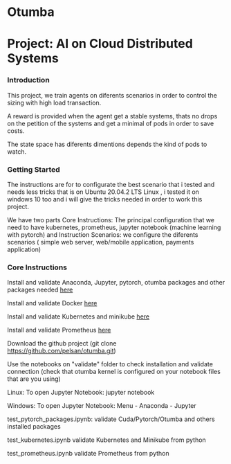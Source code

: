 # Otumba

# Project: AI on Cloud Distributed Systems

### Introduction

This project, we train agents on diferents scenarios in order to control the sizing with high load transaction. 

A reward is provided when the agent get a stable systems, thats no drops on the petition of the systems and get a minimal of pods in order to save costs.

The state space  has diferents dimentions depends the kind of pods to watch.


### Getting Started

The instructions are for to configurate the best scenario that i tested and needs less tricks that is on Ubuntu 20.04.2 LTS Linux , i tested it on windows 10 too and i will give the tricks needed in order to work  this project.

We have two parts
Core Instructions: The principal configuration that we need to have kubernetes, prometheus, jupyter notebook (machine learning with pytorch) and Instruction Scenarios: we configure the diferents scenarios ( simple web server,  web/mobile application, payments application)

### Core Instructions

Install and validate Anaconda, Jupyter, pytorch, otumba packages and other packages needed  [here](https://github.com/pelsan/otumba/blob/main/anaconda_otumba_install.txt)

Install and validate Docker [here](https://github.com/pelsan/otumba/blob/main/docker_install.txt)

Install and validate Kubernetes and minikube [here](https://github.com/pelsan/otumba/blob/main/kubernetes_install.txt)

Install and validate Prometheus [here](https://github.com/pelsan/otumba/blob/main/prometheus_install.txt)


Download the github project (git clone https://github.com/pelsan/otumba.git) 

Use the notebooks on "validate" folder to check installation and validate connection (check that otumba kernel is configured on your notebook files that are you using)

Linux: To open Jupyter Notebook:
	jupyter notebook

Windows: To open Jupyter Notebook:
	Menu - Anaconda - Jupyter


test_pytorch_packages.ipynb:  	validate Cuda/Pytorch/Otumba and others installed packages

test_kubernetes.ipynb			validate Kubernetes and Minikube from python

test_prometheus.ipynb			validate Prometheus from python